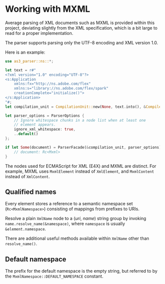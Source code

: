 # Working with MXML

Average parsing of XML documents such as MXML is provided within this project, deviating slightly from the XML specification, which is a bit large to read for a proper implementation.

The parser supports parsing only the UTF-8 encoding and XML version 1.0.

Here is an example:

```rust
use as3_parser::ns::*;

let text = r#"
<?xml version="1.0" encoding="UTF-8"?>
<s:Application
    xmlns:fx="http://ns.adobe.com/flex"
    xmlns:s="library://ns.adobe.com/flex/spark"
    creationComplete="initialize()">
</s:Application>
"#;
let compilation_unit = CompilationUnit::new(None, text.into(), &CompilerOptions::default());

let parser_options = ParserOptions {
    // Ignore whitespace chunks in a node list when at least one
    // element appears.
    ignore_xml_whitespace: true,
    ..default()
};

if let Some(document) = ParserFacade(&compilation_unit, parser_options).parse_mxml() {
    // document: Rc<Mxml>
}
```

The nodes used for ECMAScript for XML (E4X) and MXML are distinct. For example, MXML uses `MxmlElement` instead of `XmlElement`, and `MxmlContent` instead of `XmlContent`.

## Qualified names

Every element stores a reference to a semantic namespace set (`Rc<MxmlNamespace>`) consisting of mappings from prefixes to URIs.

Resolve a plain `XmlName` node to a (*uri*, *name*) string group by invoking `name.resolve_name(&namespace)`, where `namespace` is usually `&element.namespace`.

There are additional useful methods available within `XmlName` other than `resolve_name()`.

## Default namespace

The prefix for the default namespace is the empty string, but referred to by the `MxmlNamespace::DEFAULT_NAMESPACE` constant.
